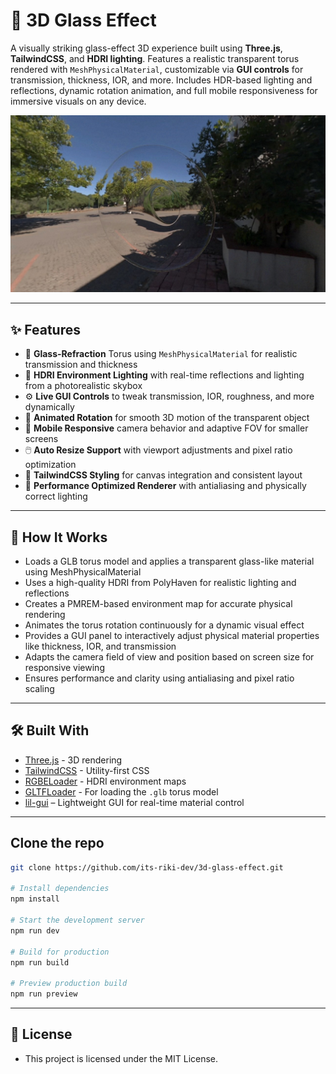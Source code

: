 # 🧊 3D Glass Effect

A visually striking glass-effect 3D experience built using **Three.js**, **TailwindCSS**, and **HDRI lighting**. Features a realistic transparent torus rendered with `MeshPhysicalMaterial`, customizable via **GUI controls** for transmission, thickness, IOR, and more. Includes HDR-based lighting and reflections, dynamic rotation animation, and full mobile responsiveness for immersive visuals on any device.

[![HomeSS](public/homepage.png)](https://cyberpunk-landing-page-chi.vercel.app/)

---

## ✨ Features

- 🧊 **Glass-Refraction** Torus using `MeshPhysicalMaterial` for realistic transmission and thickness
- 🌅 **HDRI Environment Lighting** with real-time reflections and lighting from a photorealistic skybox
- ⚙️ **Live GUI Controls** to tweak transmission, IOR, roughness, and more dynamically
- 🔁 **Animated Rotation** for smooth 3D motion of the transparent object
- 📱 **Mobile Responsive** camera behavior and adaptive FOV for smaller screens
- 🖱️ **Auto Resize Support** with viewport adjustments and pixel ratio optimization
- 🎨 **TailwindCSS Styling** for canvas integration and consistent layout
- 🚀 **Performance Optimized Renderer** with antialiasing and physically correct lighting

---

## 🧠 How It Works

- Loads a GLB torus model and applies a transparent glass-like material using MeshPhysicalMaterial
- Uses a high-quality HDRI from PolyHaven for realistic lighting and reflections
- Creates a PMREM-based environment map for accurate physical rendering
- Animates the torus rotation continuously for a dynamic visual effect
- Provides a GUI panel to interactively adjust physical material properties like thickness, IOR, and transmission
- Adapts the camera field of view and position based on screen size for responsive viewing
- Ensures performance and clarity using antialiasing and pixel ratio scaling

---

## 🛠️ Built With

- [Three.js](https://threejs.org/) - 3D rendering
- [TailwindCSS](https://tailwindcss.com/) - Utility-first CSS
- [RGBELoader](https://threejs.org/docs/#examples/en/loaders/RGBELoader) - HDRI environment maps
- [GLTFLoader](https://threejs.org/docs/#examples/en/loaders/GLTFLoader) - For loading the `.glb` torus model
- [lil-gui](https://lil-gui.georgealways.com/) – Lightweight GUI for real-time material control

---

## Clone the repo

```bash
git clone https://github.com/its-riki-dev/3d-glass-effect.git

# Install dependencies
npm install

# Start the development server
npm run dev

# Build for production
npm run build

# Preview production build
npm run preview
```

---

## 📄 License

- This project is licensed under the MIT License.

